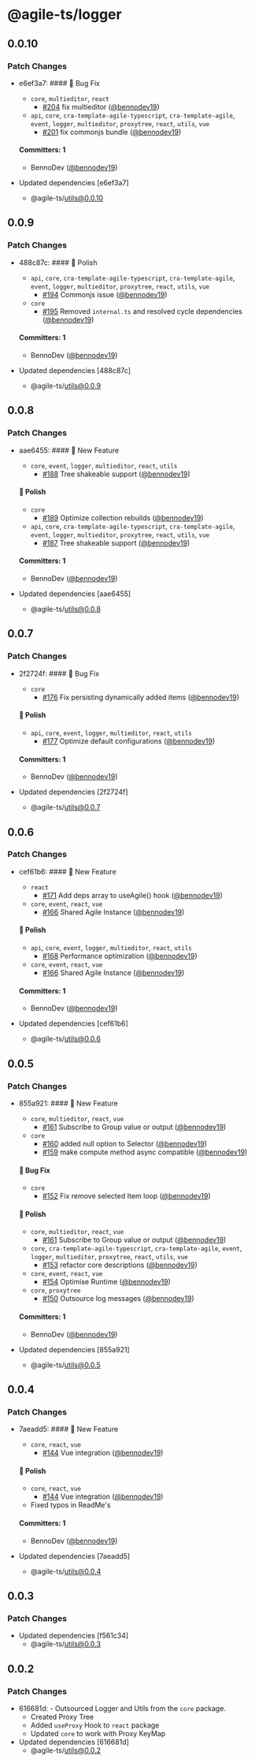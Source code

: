 # @agile-ts/logger

## 0.0.10

### Patch Changes

- e6ef3a7: #### :bug: Bug Fix

  - `core`, `multieditor`, `react`
    - [#204](https://github.com/agile-ts/agile/pull/204) fix multieditor ([@bennodev19](https://github.com/bennodev19))
  - `api`, `core`, `cra-template-agile-typescript`, `cra-template-agile`, `event`, `logger`, `multieditor`, `proxytree`, `react`, `utils`, `vue`
    - [#201](https://github.com/agile-ts/agile/pull/201) fix commonjs bundle ([@bennodev19](https://github.com/bennodev19))

  #### Committers: 1

  - BennoDev ([@bennodev19](https://github.com/bennodev19))

- Updated dependencies [e6ef3a7]
  - @agile-ts/utils@0.0.10

## 0.0.9

### Patch Changes

- 488c87c: #### :nail_care: Polish

  - `api`, `core`, `cra-template-agile-typescript`, `cra-template-agile`, `event`, `logger`, `multieditor`, `proxytree`, `react`, `utils`, `vue`
    - [#194](https://github.com/agile-ts/agile/pull/194) Commonjs issue ([@bennodev19](https://github.com/bennodev19))
  - `core`
    - [#195](https://github.com/agile-ts/agile/pull/195) Removed `internal.ts` and resolved cycle dependencies ([@bennodev19](https://github.com/bennodev19))

  #### Committers: 1

  - BennoDev ([@bennodev19](https://github.com/bennodev19))

- Updated dependencies [488c87c]
  - @agile-ts/utils@0.0.9

## 0.0.8

### Patch Changes

- aae6455: #### :rocket: New Feature

  - `core`, `event`, `logger`, `multieditor`, `react`, `utils`
    - [#188](https://github.com/agile-ts/agile/pull/188) Tree shakeable support ([@bennodev19](https://github.com/bennodev19))

  #### :nail_care: Polish

  - `core`
    - [#189](https://github.com/agile-ts/agile/pull/189) Optimize collection rebuilds ([@bennodev19](https://github.com/bennodev19))
  - `api`, `core`, `cra-template-agile-typescript`, `cra-template-agile`, `event`, `logger`, `multieditor`, `proxytree`, `react`, `utils`, `vue`
    - [#187](https://github.com/agile-ts/agile/pull/187) Tree shakeable support ([@bennodev19](https://github.com/bennodev19))

  #### Committers: 1

  - BennoDev ([@bennodev19](https://github.com/bennodev19))

- Updated dependencies [aae6455]
  - @agile-ts/utils@0.0.8

## 0.0.7

### Patch Changes

- 2f2724f: #### :bug: Bug Fix

  - `core`
    - [#176](https://github.com/agile-ts/agile/pull/176) Fix persisting dynamically added items ([@bennodev19](https://github.com/bennodev19))

  #### :nail_care: Polish

  - `api`, `core`, `event`, `logger`, `multieditor`, `react`, `utils`
    - [#177](https://github.com/agile-ts/agile/pull/177) Optimize default configurations ([@bennodev19](https://github.com/bennodev19))

  #### Committers: 1

  - BennoDev ([@bennodev19](https://github.com/bennodev19))

- Updated dependencies [2f2724f]
  - @agile-ts/utils@0.0.7

## 0.0.6

### Patch Changes

- cef61b6: #### :rocket: New Feature

  - `react`
    - [#171](https://github.com/agile-ts/agile/pull/171) Add deps array to useAgile() hook ([@bennodev19](https://github.com/bennodev19))
  - `core`, `event`, `react`, `vue`
    - [#166](https://github.com/agile-ts/agile/pull/166) Shared Agile Instance ([@bennodev19](https://github.com/bennodev19))

  #### :nail_care: Polish

  - `api`, `core`, `event`, `logger`, `multieditor`, `react`, `utils`
    - [#168](https://github.com/agile-ts/agile/pull/168) Performance optimization ([@bennodev19](https://github.com/bennodev19))
  - `core`, `event`, `react`, `vue`
    - [#166](https://github.com/agile-ts/agile/pull/166) Shared Agile Instance ([@bennodev19](https://github.com/bennodev19))

  #### Committers: 1

  - BennoDev ([@bennodev19](https://github.com/bennodev19))

- Updated dependencies [cef61b6]
  - @agile-ts/utils@0.0.6

## 0.0.5

### Patch Changes

- 855a921: #### :rocket: New Feature

  - `core`, `multieditor`, `react`, `vue`
    - [#161](https://github.com/agile-ts/agile/pull/161) Subscribe to Group value or output ([@bennodev19](https://github.com/bennodev19))
  - `core`
    - [#160](https://github.com/agile-ts/agile/pull/160) added null option to Selector ([@bennodev19](https://github.com/bennodev19))
    - [#159](https://github.com/agile-ts/agile/pull/159) make compute method async compatible ([@bennodev19](https://github.com/bennodev19))

  #### :bug: Bug Fix

  - `core`
    - [#152](https://github.com/agile-ts/agile/pull/152) Fix remove selected Item loop ([@bennodev19](https://github.com/bennodev19))

  #### :nail_care: Polish

  - `core`, `multieditor`, `react`, `vue`
    - [#161](https://github.com/agile-ts/agile/pull/161) Subscribe to Group value or output ([@bennodev19](https://github.com/bennodev19))
  - `core`, `cra-template-agile-typescript`, `cra-template-agile`, `event`, `logger`, `multieditor`, `proxytree`, `react`, `utils`, `vue`
    - [#153](https://github.com/agile-ts/agile/pull/153) refactor core descriptions ([@bennodev19](https://github.com/bennodev19))
  - `core`, `event`, `react`, `vue`
    - [#154](https://github.com/agile-ts/agile/pull/154) Optimise Runtime ([@bennodev19](https://github.com/bennodev19))
  - `core`, `proxytree`
    - [#150](https://github.com/agile-ts/agile/pull/150) Outsource log messages ([@bennodev19](https://github.com/bennodev19))

  #### Committers: 1

  - BennoDev ([@bennodev19](https://github.com/bennodev19))

- Updated dependencies [855a921]
  - @agile-ts/utils@0.0.5

## 0.0.4

### Patch Changes

- 7aeadd5: #### :rocket: New Feature

  - `core`, `react`, `vue`
    - [#144](https://github.com/agile-ts/agile/pull/144) Vue integration ([@bennodev19](https://github.com/bennodev19))

  #### :nail_care: Polish

  - `core`, `react`, `vue`
    - [#144](https://github.com/agile-ts/agile/pull/144) Vue integration ([@bennodev19](https://github.com/bennodev19))
  - Fixed typos in ReadMe's

  #### Committers: 1

  - BennoDev ([@bennodev19](https://github.com/bennodev19))

- Updated dependencies [7aeadd5]
  - @agile-ts/utils@0.0.4

## 0.0.3

### Patch Changes

- Updated dependencies [f561c34]
  - @agile-ts/utils@0.0.3

## 0.0.2

### Patch Changes

- 616681d: - Outsourced Logger and Utils from the `core` package.
  - Created Proxy Tree
  - Added `useProxy` Hook to `react` package
  - Updated `core` to work with Proxy KeyMap
- Updated dependencies [616681d]
  - @agile-ts/utils@0.0.2
